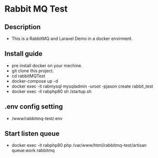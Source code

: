# Rabbit MQ Test

## Description

- This is a RabbitMQ and Laravel Demo in a docker envirment.

## Install guide

- pre install docker on your mechine.
- git clone this project.
- cd rabbitMQTest
- docker-compose up -d
- docker exec -it rabmysql mysqladmin -uroot -pjason create rabbit_test
- docker exec -it rabphp80 sh /startup.sh

## .env config setting 
- /www/rabbitmq-test/.env

## Start listen queue 
- docker exec -it rabphp80 php /var/www/html/rabbitmq-test/artisan queue:work rabbitmq